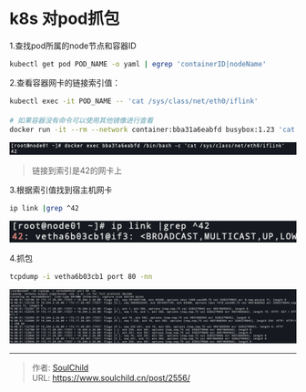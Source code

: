 # k8s 对pod抓包

<!--more-->
1.查找pod所属的node节点和容器ID
```bash
kubectl get pod POD_NAME -o yaml | egrep 'containerID|nodeName'
```

2.查看容器网卡的链接索引值：
```bash
kubectl exec -it POD_NAME -- 'cat /sys/class/net/eth0/iflink'

# 如果容器没有命令可以使用其他镜像进行查看
docker run -it --rm --network container:bba31a6eabfd busybox:1.23 'cat /sys/class/net/eth0/iflink'
```
![34826-mngkhxwzq6m.png](images/3247532968.png "3247532968")
> 链接到索引是42的网卡上


3.根据索引值找到宿主机网卡
```bash
ip link |grep ^42
```
![76251-iyk6ufvobqo.png](images/1134687318.png "1134687318")



4.抓包
```bash
tcpdump -i vetha6b03cb1 port 80 -nn 
```
![68833-kcxiuiu3xym.png](images/82409397.png "82409397")


---

> 作者: [SoulChild](https://www.soulchild.cn)  
> URL: https://www.soulchild.cn/post/2556/  

